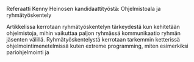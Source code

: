 Referaatti Kenny Heinosen kandidaattityöstä: Ohjelmistoala ja ryhmätyöskentely

Artikkelissa kerrotaan ryhmätyöskentelyn tärkeydestä kun kehitetään ohjelmistoja, mihin vaikuttaa paljon
ryhmässä kommunikaatio ryhmän jäsenten välillä. Ryhmätyöskentelystä kerrotaan tarkemmin ketterissä
ohjelmointimenetelmissä kuten extreme programming, miten esimerkiksi pariohjelmointi ja     
